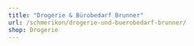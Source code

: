 ```yaml
---
title: "Drogerie & Bürobedarf Brunner"
url: /schmerikon/drogerie-und-buerobedarf-brunner/
shop: Drogerie
---
```

